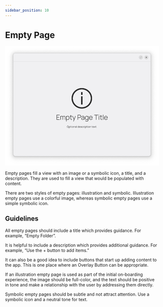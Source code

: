 ```yaml
---
sidebar_position: 10
---
```


# Empty Page

![](/assets/empty_page.png)

Empty pages fill a view with an image or a symbolic icon, a title, and a description. They are used to fill a view that would be populated with content.

There are two styles of empty pages: illustration and symbolic. Illustration empty pages use a colorful image, whereas symbolic empty pages use a simple symbolic icon.

## Guidelines

All empty pages should include a title which provides guidance. For example, “Empty Folder”.

It is helpful to include a description which provides additional guidance. For example, “Use the + button to add items.”

It can also be a good idea to include buttons that start up adding content to the app. This is one place where an Overlay Button can be appropriate.

If an illustration empty page is used as part of the initial on-boarding experience, the image should be full-color, and the text should be positive in tone and make a relationship with the user by addressing them directly.

Symbolic empty pages should be subtle and not attract attention. Use a symbolic icon and a neutral tone for text.
